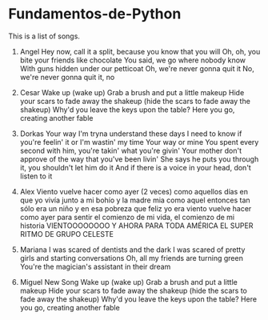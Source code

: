 # Fundamentos-de-Python
This is a list of songs.

1. Angel
Hey now, call it a split, because you know that you will
Oh, oh, you bite your friends like chocolate
You said, we go where nobody know
With guns hidden under our petticoat
Oh, we're never gonna quit it
No, we're never gonna quit it, no

2. Cesar
Wake up (wake up)
Grab a brush and put a little makeup
Hide your scars to fade away the shakeup (hide the scars to fade away the shakeup)
Why'd you leave the keys upon the table?
Here you go, creating another fable

3. Dorkas
Your way
I'm tryna understand these days
I need to know if you're feelin' it or I'm wastin' my time
Your way or mine
You spent every second with him, you're takin' what you're givin'
Your mother don't approve of the way that you've been livin'
She says he puts you through it, you shouldn't let him do it
And if there is a voice in your head, don't listen to it

4. Alex
Viento vuelve hacer como ayer (2 veces)
como aquellos días en que yo vivía
junto a mi bohío y la madre mia
como aquel entonces tan sólo era un niño
y en esa pobreza que feliz yo era
viento vuelve hacer como ayer para sentir el comienzo de mi vida,
el comienzo de mi historia
VIENTOOOOOOOO
Y AHORA PARA TODA AMÉRICA EL SUPER RITMO DE GRUPO CELESTE

5. Mariana
I was scared of dentists and the dark
I was scared of pretty girls and starting conversations
Oh, all my friends are turning green
You're the magician's assistant in their dream

6. Miguel New Song
Wake up (wake up)
Grab a brush and put a little makeup
Hide your scars to fade away the shakeup (hide the scars to fade away the shakeup)
Why'd you leave the keys upon the table?
Here you go, creating another fable